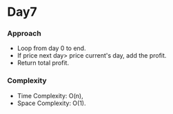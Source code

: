 # Day7

### Approach

- Loop from day 0 to end.
- If price next day> price current's day, add the profit.
- Return total profit.

### Complexity
- Time Complexity: O(n),
- Space Complexity: O(1).